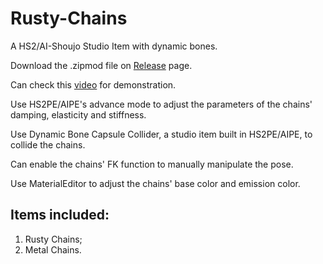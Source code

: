 # Rusty-Chains
A HS2/AI-Shoujo Studio Item with dynamic bones.

Download the .zipmod file on [Release](https://github.com/Blatke/Rusty-Chains/releases) page.

Can check this [video](https://youtu.be/ePZt0g6xEEc) for demonstration.

Use HS2PE/AIPE's advance mode to adjust the parameters of the chains' damping, elasticity and stiffness.

Use Dynamic Bone Capsule Collider, a studio item built in HS2PE/AIPE, to collide the chains.

Can enable the chains' FK function to manually manipulate the pose.

Use MaterialEditor to adjust the chains' base color and emission color.

## Items included:
1. Rusty Chains;
2. Metal Chains.
